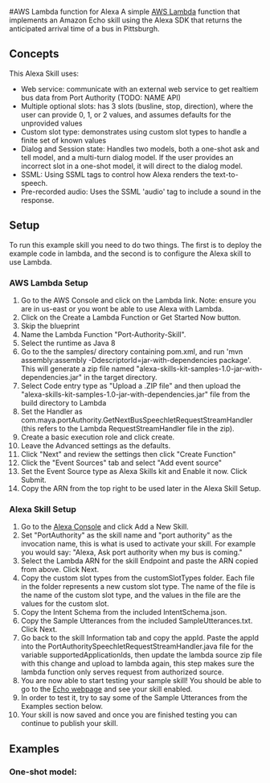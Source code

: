 #AWS Lambda function for Alexa
A simple [AWS Lambda](http://aws.amazon.com/lambda) function that implements an Amazon Echo skill using the Alexa SDK that returns the anticipated arrival time of a bus in Pittsburgh. 

## Concepts
This Alexa Skill uses:

 - Web service: communicate with an external web service to get realtiem bus data from Port Authority (TODO: NAME API)
 - Multiple optional slots: has 3 slots (busline, stop, direction), where the user can provide 0, 1, or 2 values, and assumes defaults for the unprovided values
 - Custom slot type: demonstrates using custom slot types to handle a finite set of known values
 - Dialog and Session state: Handles two models, both a one-shot ask and tell model, and a multi-turn dialog model.
   If the user provides an incorrect slot in a one-shot model, it will direct to the dialog model. 
 - SSML: Using SSML tags to control how Alexa renders the text-to-speech.
 - Pre-recorded audio: Uses the SSML 'audio' tag to include a sound in the response.

## Setup
To run this example skill you need to do two things. The first is to deploy the example code in lambda, and the second is to configure the Alexa skill to use Lambda.

### AWS Lambda Setup
1. Go to the AWS Console and click on the Lambda link. Note: ensure you are in us-east or you wont be able to use Alexa with Lambda.
2. Click on the Create a Lambda Function or Get Started Now button.
3. Skip the blueprint
4. Name the Lambda Function "Port-Authority-Skill".
5. Select the runtime as Java 8
6. Go to the the samples/ directory containing pom.xml, and run 'mvn assembly:assembly -DdescriptorId=jar-with-dependencies package'. This will generate a zip file named "alexa-skills-kit-samples-1.0-jar-with-dependencies.jar" in the target directory.
7. Select Code entry type as "Upload a .ZIP file" and then upload the "alexa-skills-kit-samples-1.0-jar-with-dependencies.jar" file from the build directory to Lambda
8. Set the Handler as com.maya.portAuthority.GetNextBusSpeechletRequestStreamHandler (this refers to the Lambda RequestStreamHandler file in the zip).
9. Create a basic execution role and click create.
10. Leave the Advanced settings as the defaults.
11. Click "Next" and review the settings then click "Create Function"
12. Click the "Event Sources" tab and select "Add event source"
13. Set the Event Source type as Alexa Skills kit and Enable it now. Click Submit.
14. Copy the ARN from the top right to be used later in the Alexa Skill Setup.

### Alexa Skill Setup
1. Go to the [Alexa Console](https://developer.amazon.com/edw/home.html) and click Add a New Skill.
2. Set "PortAuthority" as the skill name and "port authority" as the invocation name, this is what is used to activate your skill. For example you would say: "Alexa, Ask port authority when my bus is coming."
3. Select the Lambda ARN for the skill Endpoint and paste the ARN copied from above. Click Next.
4. Copy the custom slot types from the customSlotTypes folder. Each file in the folder represents a new custom slot type. The name of the file is the name of the custom slot type, and the values in the file are the values for the custom slot.
5. Copy the Intent Schema from the included IntentSchema.json.
6. Copy the Sample Utterances from the included SampleUtterances.txt. Click Next.
7. Go back to the skill Information tab and copy the appId. Paste the appId into the PortAuthoritySpeechletRequestStreamHandler.java file for the variable supportedApplicationIds,
   then update the lambda source zip file with this change and upload to lambda again, this step makes sure the lambda function only serves request from authorized source.
8. You are now able to start testing your sample skill! You should be able to go to the [Echo webpage](http://echo.amazon.com/#skills) and see your skill enabled.
9. In order to test it, try to say some of the Sample Utterances from the Examples section below.
10. Your skill is now saved and once you are finished testing you can continue to publish your skill.

## Examples
### One-shot model:

